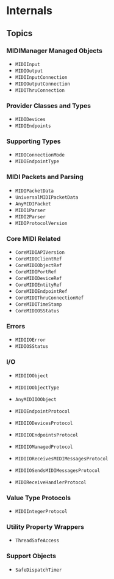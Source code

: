 # Internals

## Topics

### MIDIManager Managed Objects

- ``MIDIInput``
- ``MIDIOutput``
- ``MIDIInputConnection``
- ``MIDIOutputConnection``
- ``MIDIThruConnection``

### Provider Classes and Types

- ``MIDIDevices``
- ``MIDIEndpoints``

### Supporting Types

- ``MIDIConnectionMode``
- ``MIDIEndpointType``

### MIDI Packets and Parsing

- ``MIDIPacketData``
- ``UniversalMIDIPacketData``
- ``AnyMIDIPacket``
- ``MIDI1Parser``
- ``MIDI2Parser``
- ``MIDIProtocolVersion``

### Core MIDI Related

- ``CoreMIDIAPIVersion``
- ``CoreMIDIClientRef``
- ``CoreMIDIObjectRef``
- ``CoreMIDIPortRef``
- ``CoreMIDIDeviceRef``
- ``CoreMIDIEntityRef``
- ``CoreMIDIEndpointRef``
- ``CoreMIDIThruConnectionRef``
- ``CoreMIDITimeStamp``
- ``CoreMIDIOSStatus``

### Errors

- ``MIDIIOError``
- ``MIDIOSStatus``

### I/O

- ``MIDIIOObject``
- ``MIDIIOObjectType``
- ``AnyMIDIIOObject``

- ``MIDIEndpointProtocol``
- ``MIDIIODevicesProtocol``
- ``MIDIIOEndpointsProtocol``
- ``MIDIIOManagedProtocol``
- ``MIDIIOReceivesMIDIMessagesProtocol``
- ``MIDIIOSendsMIDIMessagesProtocol``
- ``MIDIReceiveHandlerProtocol``

### Value Type Protocols

- ``MIDIIntegerProtocol``

### Utility Property Wrappers

- ``ThreadSafeAccess``

### Support Objects

- ``SafeDispatchTimer``

